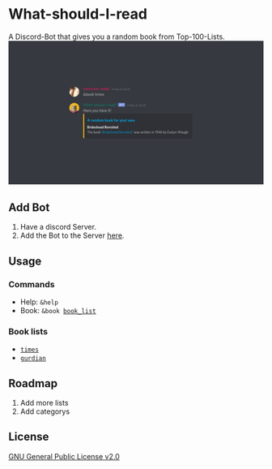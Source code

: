 # What-should-I-read
A Discord-Bot that gives you a random book from Top-100-Lists.
![example_image](https://github.com/citharus/What-should-I-read/blob/master/example.png)

## Add Bot
1. Have a discord Server.
2. Add the Bot to the Server [here](https://discord.com/api/oauth2/authorize?client_id=753649712149692580&permissions=18432&scope=bot).
    
## Usage
### Commands
* Help:
  <code>&help</code>
* Book:
  <code>&book [book_list](https://github.com/citharus/What-should-I-read/#book-lists)</code>

### Book lists
* <code>[times](https://en.wikipedia.org/wiki/Time%27s_List_of_the_100_Best_Novels)</code>
* <code>[gurdian](https://www.theguardian.com/books/2015/aug/17/the-100-best-novels-written-in-english-the-full-list)</code>

## Roadmap
1. Add more lists
2. Add categorys

## License
[GNU General Public License v2.0](https://github.com/citharus/What-should-I-read/blob/master/LICENSE)
